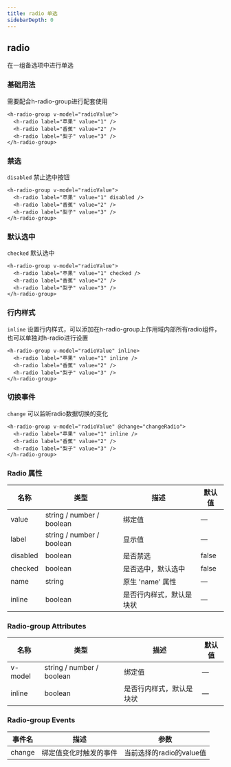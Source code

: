 ```yaml
---
title: radio 单选
sidebarDepth: 0
---
```


## radio

在一组备选项中进行单选

### 基础用法
需要配合h-radio-group进行配套使用
```vue
<h-radio-group v-model="radioValue">
  <h-radio label="苹果" value="1" />
  <h-radio label="香蕉" value="2" />
  <h-radio label="梨子" value="3" />
</h-radio-group>
```
### 禁选

`disabled` 禁止选中按钮

```vue
<h-radio-group v-model="radioValue">
  <h-radio label="苹果" value="1" disabled />
  <h-radio label="香蕉" value="2" />
  <h-radio label="梨子" value="3" />
</h-radio-group>
```
### 默认选中
`checked` 默认选中

```vue
<h-radio-group v-model="radioValue">
  <h-radio label="苹果" value="1" checked />
  <h-radio label="香蕉" value="2" />
  <h-radio label="梨子" value="3" />
</h-radio-group>
```
### 行内样式
`inline` 设置行内样式，可以添加在h-radio-group上作用域内部所有radio组件，也可以单独对h-radio进行设置

```vue
<h-radio-group v-model="radioValue" inline>
  <h-radio label="苹果" value="1" inline />
  <h-radio label="香蕉" value="2" />
  <h-radio label="梨子" value="3" />
</h-radio-group>
```

### 切换事件
`change` 可以监听radio数据切换的变化
```vue
<h-radio-group v-model="radioValue" @change="changeRadio">
  <h-radio label="苹果" value="1" inline />
  <h-radio label="香蕉" value="2" />
  <h-radio label="梨子" value="3" />
</h-radio-group>
```

### Radio 属性

| 名称             | 类型                 | 描述                        | 默认值 |
| --------------------- | ------------------------- | ------------------------------------ | ------- |
| value | string / number / boolean | 绑定值                 | —       |
| label                 | string / number / boolean | 显示值            | —       |
| disabled              | boolean                   | 是否禁选 | false  |
| checked | boolean | 是否选中，默认选中 | false |
| name                  | string                    | 原生  'name' 属性        | —       |
| inline | boolean | 是否行内样式，默认是块状 | — |

### Radio-group Attributes

| 名称    | 类型                      | 描述                     | 默认值 |
| ------- | ------------------------- | ------------------------ | ------ |
| v-model | string / number / boolean | 绑定值                   | —      |
| inline  | boolean                   | 是否行内样式，默认是块状 | —      |

### Radio-group Events

| 事件名 | 描述                           | 参数                          |
| ---------- | ------------------------------------- | ----------------------------------- |
| change     | 绑定值变化时触发的事件 | 当前选择的radio的value值 |

